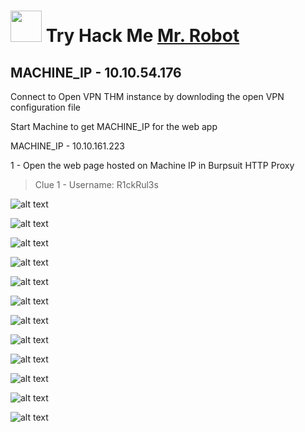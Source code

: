 

<h1 align="left"><img src="" width="50px">
    <strong>
        Try Hack Me
            <a href="">
                Mr. Robot
            </a>
    </strong>
</h1>


<h2 align="left">
    <strong>
        MACHINE_IP - 10.10.54.176
    </strong>
</h2>


Connect to Open VPN THM instance by downloding the open VPN configuration file

Start Machine to get MACHINE_IP for the web app

MACHINE_IP - 10.10.161.223


1 - Open the web page hosted on Machine IP in Burpsuit HTTP Proxy



> Clue 1 - Username: R1ckRul3s

![alt text](image-7.png)

![alt text](image-8.png)

![alt text](image-9.png)

![alt text](image-10.png)

![alt text](image-11.png)

![alt text](image-13.png)

![alt text](image-14.png)

![alt text](image-15.png)

![alt text](image-16.png)

![alt text](image-17.png)

![alt text](image-18.png)

![alt text](image-12.png)
